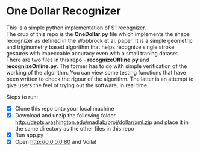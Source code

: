 <h1> One Dollar Recognizer </h1>

This is a simple python implementation of $1 recognizer. <br/>
The crux of this repo is the **OneDollar.py** file which implements the shape recognizer as defined in the Wobbrock et al. paper. It is a simple geometric and triginometry based algorithm that helps recognize single stroke gestures with impeccable accuracy even with a small traning dataset. <br/>
There are two files in this repo - **recognizeOffline.py** and **recognizeOnline.py**. The former has to do with simple verification of the working of the algorithm. You can view some testing functions that have been written to check the rigour of the algorithm. 
The latter is an attempt to give users the feel of trying out the software, in real time. 

Steps to run:
- [x] Clone this repo onto your local machine
- [x] Download and unzip the following folder http://depts.washington.edu/madlab/proj/dollar/xml.zip and place it in the same directory as the other files in this repo
- [x] Run app.py
- [x] Open http://0.0.0.0:80 and Voila!
